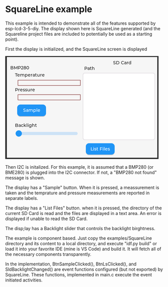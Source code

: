 # SquareLine example

This example is intended to demonstrate all of the features supported by esp-lcd-3-5-diy. The display shown here is SquareLine generated (and the Squareline project files are included to potentially be used as a starting point). 

First the display is initialized, and the SquareLine screen is displayed

![screenshot](assets/example.png)

Then I2C is initalized. For this example, it is assumed that a BMP280 (or BME280) is plugged into the I2C connector. If not, a "BMP280 not found" message is shown.

The display has a "Sample" button. When it is pressed, a meassurement is taken and the temprature and pressure measurements are reported in separate labels.

The display has a "List Files" button. when it is pressed, the directory of the current SD Card is read and the files are displayed in a text area. An error is displayed if unable to read the SD Card.

The disp;lay has a Backlight slider that controls the backlight birghtness.

The example is component based. Just copy the examples/SquareLine directory and its content to a local directory, and execute "idf.py build" or load it into your favorite IDE (mine is VS Code) and build it. It will fetch all of the necessary components transparently.

In the implementation, BtnSampleClicked(), BtnLsClicked(), and SldBacklightChanged() are event functions configured (but not exported) by SquareLine. These functions, implemented in main.c execute the event initiated activities.
